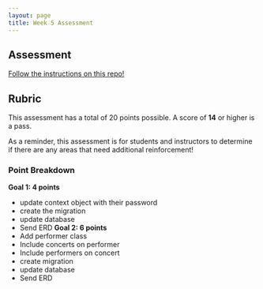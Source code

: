 ```yaml
---
layout: page
title: Week 5 Assessment
---
```


## Assessment

[Follow the instructions on this repo!](https://github.com/turingschool-examples/LaunchM2W5Assessment)

## Rubric

This assessment has a total of 20 points possible.  A score of **14** or higher is a pass.

As a reminder, this assessment is for students and instructors to determine if there are any areas that need additional reinforcement!

<section class='instructor-notes' markdown='1'>

### Point Breakdown

**Goal 1: 4 points**
* update context object with their password
* create the migration
* update database
* Send ERD
**Goal 2: 6 points**
* Add performer class
* Include concerts on performer
* Include performers on concert
* create migration
* update database
* Send ERD

</section>